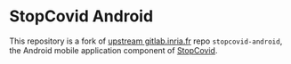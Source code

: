StopCovid Android
=================

This repository is a fork of [upstream gitlab.inria.fr](upstream)
repo `stopcovid-android`, the Android mobile application component
of [StopCovid](StopCovid).




[StopCovid]: https://gitlab.inria.fr/stopcovid19/accueil/
[upstream]:  https://gitlab.inria.fr/stopcovid19/stopcovid-android/
